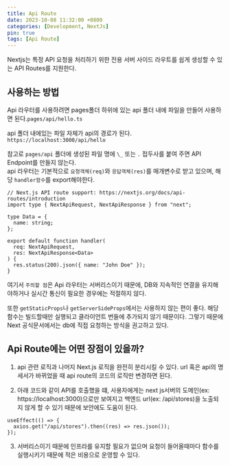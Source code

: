 ```yaml
---
title: Api Route
date: 2023-10-08 11:32:00 +0800
categories: [Development, NextJs]
pin: true
tags: [Api Route]
---
```


Nextjs는 특정 API 요청을 처리하기 위한 전용 서버 사이드 라우트를 쉽게 생성할 수 있는 API Routes를 지원한다.

## 사용하는 방법

Api 라우터를 사용하려면 pages폴더 하위에 있는 api 폴더 내에 파일을 만들어 사용하면 된다.`pages/api/hello.ts`

api 폴더 내에있는 파일 자체가 api의 경로가 된다. `https://localhost:3000/api/hello`

참고로 `pages/api` 폴더에 생성된 파일 명에 `\_` 또는 `.` 접두사를 붙여 주면 API Endpoint를 만들지 않는다.
<br/>
api 라우터는 기본적으로 `요청객체(req)`와 `응답객체(res)`를 매개변수로 받고 있으며, 해당 `handler함수`를 export해야한다.

```tsx
// Next.js API route support: https://nextjs.org/docs/api-routes/introduction
import type { NextApiRequest, NextApiResponse } from "next";

type Data = {
  name: string;
};

export default function handler(
  req: NextApiRequest,
  res: NextApiResponse<Data>
) {
  res.status(200).json({ name: "John Doe" });
}
```

여기서 `주의할 점`은 Api 라우터는 서버리스이기 때문에, DB와 지속적인 연결을 유지해야하거나 실시간 통신이 필요한 경우에는 적절하지 않다.

또한 `getStaticProps`나 `getServerSideProps`에서는 사용하지 않는 편이 좋다.
해당 함수는 빌드할때만 실행되고 클라이언트 번들에 추가되지 않기 때문이다. 그렇기 때문에 Next 공식문서에서는 db에 직접 요청하는 방식을 권고하고 있다.<br/>

## Api Route에는 어떤 장점이 있을까?

1. api 관련 로직과 나머지 Next.js 로직을 완전히 분리시킬 수 있다. url 혹은 api의 명세서가 바뀌었을 때 api route의 코드의 로직만 변경하면 된다.

2. 아래 코드와 같이 API를 호출했을 떄, 사용자에게는 next js서버의 도메인(ex: https://localhost:3000)으로만 보여지고 백엔드 url(ex: /api/stores)을 노출되지 않게 할 수 있기 때문에 보안에도 도움이 된다.

```tsx
useEffect(() => {
  axios.get("/api/stores").then((res) => res.json());
});
```

3. 서버리스이기 때문에 인프라를 유지할 필요가 없으며 요청이 들어올때마다 함수를 실행시키기 때문에 적은 비용으로 운영할 수 있다.
